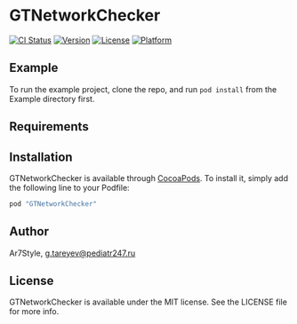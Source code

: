# GTNetworkChecker

[![CI Status](http://img.shields.io/travis/Ar7Style/GTNetworkChecker.svg?style=flat)](https://travis-ci.org/Ar7Style/GTNetworkChecker)
[![Version](https://img.shields.io/cocoapods/v/GTNetworkChecker.svg?style=flat)](http://cocoapods.org/pods/GTNetworkChecker)
[![License](https://img.shields.io/cocoapods/l/GTNetworkChecker.svg?style=flat)](http://cocoapods.org/pods/GTNetworkChecker)
[![Platform](https://img.shields.io/cocoapods/p/GTNetworkChecker.svg?style=flat)](http://cocoapods.org/pods/GTNetworkChecker)

## Example

To run the example project, clone the repo, and run `pod install` from the Example directory first.

## Requirements

## Installation

GTNetworkChecker is available through [CocoaPods](http://cocoapods.org). To install
it, simply add the following line to your Podfile:

```ruby
pod "GTNetworkChecker"
```

## Author

Ar7Style, g.tareyev@pediatr247.ru

## License

GTNetworkChecker is available under the MIT license. See the LICENSE file for more info.
